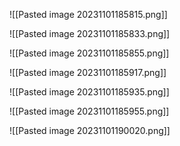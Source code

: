 ![[Pasted image 20231101185815.png]]

![[Pasted image 20231101185833.png]]

![[Pasted image 20231101185855.png]]

![[Pasted image 20231101185917.png]]

![[Pasted image 20231101185935.png]]

![[Pasted image 20231101185955.png]]

![[Pasted image 20231101190020.png]]

